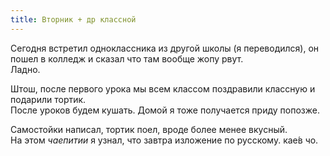 ```yaml
---
title: Вторник + др классной
---
```

Сегодня встретил одноклассника из другой школы (я переводился), он пошел в колледж и сказал что там вообще жопу рвут.  
Ладно.

Штош, после первого урока мы всем классом поздравили классную и подарили тортик.  
После уроков будем кушать. Домой я тоже получается приду попозже.

Самостойки написал, тортик поел, вроде более менее вкусный.  
На этом _чаепитии_ я узнал, что завтра изложение по русскому. кае́в чо.

